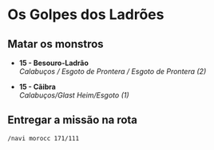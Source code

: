 # Os Golpes dos Ladrões

## Matar os monstros

<ul>
  <li>
    <p>
      <b>15 - Besouro-Ladrão</b><br>
      <i>Calabuços / Esgoto de Prontera / Esgoto de Prontera (2)</i>
    </p>
  </li>
  <li>
    <p>
      <b>15 - Cãibra</b><br>
      <i>Calabuços/Glast Heim/Esgoto (1)</i>
    </p>
  </li>
</ul>

## Entregar a missão na rota

```
/navi morocc 171/111
```

